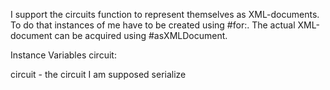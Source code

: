 I support the circuits function to represent themselves as XML-documents. To do that instances of me have to be created using #for:. The actual XML-document can be acquired using #asXMLDocument.

Instance Variables
	circuit:		<EpicCircuit>

circuit
	- the circuit I am supposed serialize